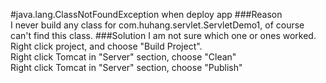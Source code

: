#java.lang.ClassNotFoundException when deploy app
###Reason  
I never build any class for com.huhang.servlet.ServletDemo1, of course can't find this class.
###Solution
I am not sure which one or ones worked.  
Right click project, and choose "Build Project".  
Right click Tomcat in "Server" section, choose "Clean"  
Right click Tomcat in "Server" section, choose "Publish"